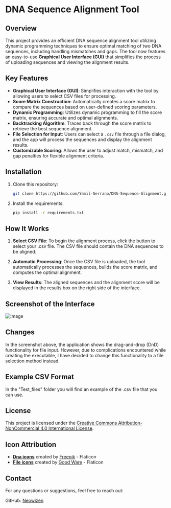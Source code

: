 # DNA Sequence Alignment Tool

## Overview

This project provides an efficient DNA sequence alignment tool utilizing dynamic programming techniques to ensure optimal matching of two DNA sequences, including handling mismatches and gaps. The tool now features an easy-to-use **Graphical User Interface (GUI)** that simplifies the process of uploading sequences and viewing the alignment results.

## Key Features

- **Graphical User Interface (GUI)**: Simplifies interaction with the tool by allowing users to select CSV files for processing.
- **Score Matrix Construction**: Automatically creates a score matrix to compare the sequences based on user-defined scoring parameters.
- **Dynamic Programming**: Utilizes dynamic programming to fill the score matrix, ensuring accurate and optimal alignments.
- **Backtracking Algorithm**: Traces back through the score matrix to retrieve the best sequence alignment.
- **File Selection for Input**: Users can select a `.csv` file through a file dialog, and the app will process the sequences and display the alignment results.
- **Customizable Scoring**: Allows the user to adjust match, mismatch, and gap penalties for flexible alignment criteria.

## Installation
1. Clone this repository:
   ```bash
   git clone https://github.com/Yamil-Serrano/DNA-Sequence-Alignment.git
2. Install the requirements:
   ```bash
   pip install -r requirements.txt
## How It Works

1. **Select CSV File**: To begin the alignment process, click the button to select your .csv file. The CSV file should contain the DNA sequences to be aligned.
  
2. **Automatic Processing**: Once the CSV file is uploaded, the tool automatically processes the sequences, builds the score matrix, and computes the optimal alignment.
  
3. **View Results**: The aligned sequences and the alignment score will be displayed in the results box on the right side of the interface.

## Screenshot of the Interface

![image](https://github.com/user-attachments/assets/73feb913-419f-4bc3-8805-aca24846bdb0)

## Changes

In the screenshot above, the application shows the drag-and-drop (DnD) functionality for file input. However, due to complications encountered while creating the executable, I have decided to change this functionality to a file selection method instead.

## Example CSV Format

In the "Test_files" folder you will find an example of the .csv file that you can use.

## License

This project is licensed under the [Creative Commons Attribution-NonCommercial 4.0 International License](LICENSE.md).

## Icon Attribution

- **[Dna icons](https://www.flaticon.com/free-icons/dna)** created by [Freepik](https://www.flaticon.com/authors/freepik) - Flaticon
- **[File icons](https://www.flaticon.com/free-icons/file)** created by [Good Ware](https://www.flaticon.com/authors/good-ware) - Flaticon

## Contact

For any questions or suggestions, feel free to reach out:

GitHub: [Neowizen](https://github.com/Yamil-Serrano)
